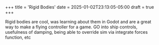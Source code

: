 +++
title = 'Rigid Bodies'
date = 2025-01-02T23:13:05-05:00
draft = true
+++

Rigid bodies are cool, was learning about them in Godot and are a great way to make a flying controller for a game. GO into ship controls, usefulness of damping, being able to override sim via integrate forces function, etc
